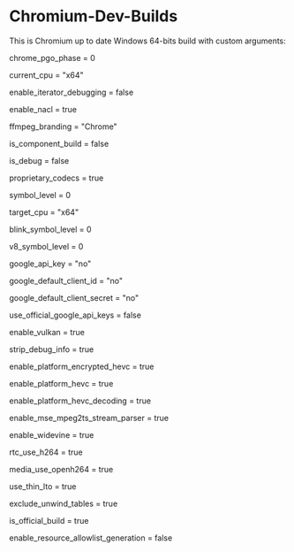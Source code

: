 # Chromium-Dev-Builds
This is Chromium up to date Windows 64-bits build with custom arguments:

chrome_pgo_phase = 0

current_cpu = "x64"

enable_iterator_debugging = false

enable_nacl = true

ffmpeg_branding = "Chrome"

is_component_build = false

is_debug = false

proprietary_codecs = true

symbol_level = 0

target_cpu = "x64"

blink_symbol_level = 0

v8_symbol_level = 0

google_api_key = "no"

google_default_client_id = "no"

google_default_client_secret = "no"

use_official_google_api_keys = false

enable_vulkan = true

strip_debug_info = true

enable_platform_encrypted_hevc = true

enable_platform_hevc = true

enable_platform_hevc_decoding = true

enable_mse_mpeg2ts_stream_parser = true

enable_widevine = true

rtc_use_h264 = true

media_use_openh264 = true

use_thin_lto = true

exclude_unwind_tables = true

is_official_build = true

enable_resource_allowlist_generation = false
